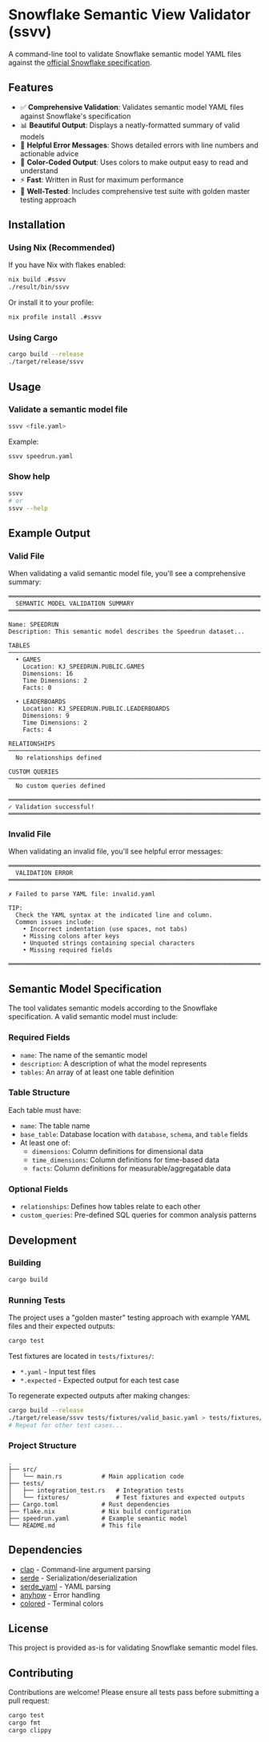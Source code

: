 # Snowflake Semantic View Validator (ssvv)

A command-line tool to validate Snowflake semantic model YAML files against the [official Snowflake specification](https://docs.snowflake.com/en/user-guide/snowflake-cortex/cortex-analyst/semantic-model-spec).

## Features

- ✅ **Comprehensive Validation**: Validates semantic model YAML files against Snowflake's specification
- 📊 **Beautiful Output**: Displays a neatly-formatted summary of valid models
- 🐛 **Helpful Error Messages**: Shows detailed errors with line numbers and actionable advice
- 🎨 **Color-Coded Output**: Uses colors to make output easy to read and understand
- ⚡ **Fast**: Written in Rust for maximum performance
- 🧪 **Well-Tested**: Includes comprehensive test suite with golden master testing approach

## Installation

### Using Nix (Recommended)

If you have Nix with flakes enabled:

```bash
nix build .#ssvv
./result/bin/ssvv
```

Or install it to your profile:

```bash
nix profile install .#ssvv
```

### Using Cargo

```bash
cargo build --release
./target/release/ssvv
```

## Usage

### Validate a semantic model file

```bash
ssvv <file.yaml>
```

Example:

```bash
ssvv speedrun.yaml
```

### Show help

```bash
ssvv
# or
ssvv --help
```

## Example Output

### Valid File

When validating a valid semantic model file, you'll see a comprehensive summary:

```
════════════════════════════════════════════════════════════════════════════════
  SEMANTIC MODEL VALIDATION SUMMARY
════════════════════════════════════════════════════════════════════════════════

Name: SPEEDRUN
Description: This semantic model describes the Speedrun dataset...

TABLES
────────────────────────────────────────────────────────────────────────────────
  • GAMES
    Location: KJ_SPEEDRUN.PUBLIC.GAMES
    Dimensions: 16
    Time Dimensions: 2
    Facts: 0

  • LEADERBOARDS
    Location: KJ_SPEEDRUN.PUBLIC.LEADERBOARDS
    Dimensions: 9
    Time Dimensions: 2
    Facts: 4

RELATIONSHIPS
────────────────────────────────────────────────────────────────────────────────
  No relationships defined

CUSTOM QUERIES
────────────────────────────────────────────────────────────────────────────────
  No custom queries defined

════════════════════════════════════════════════════════════════════════════════
✓ Validation successful!
════════════════════════════════════════════════════════════════════════════════
```

### Invalid File

When validating an invalid file, you'll see helpful error messages:

```
════════════════════════════════════════════════════════════════════════════════
  VALIDATION ERROR
════════════════════════════════════════════════════════════════════════════════

✗ Failed to parse YAML file: invalid.yaml

TIP:
  Check the YAML syntax at the indicated line and column.
  Common issues include:
    • Incorrect indentation (use spaces, not tabs)
    • Missing colons after keys
    • Unquoted strings containing special characters
    • Missing required fields

════════════════════════════════════════════════════════════════════════════════
```

## Semantic Model Specification

The tool validates semantic models according to the Snowflake specification. A valid semantic model must include:

### Required Fields

- `name`: The name of the semantic model
- `description`: A description of what the model represents
- `tables`: An array of at least one table definition

### Table Structure

Each table must have:

- `name`: The table name
- `base_table`: Database location with `database`, `schema`, and `table` fields
- At least one of:
  - `dimensions`: Column definitions for dimensional data
  - `time_dimensions`: Column definitions for time-based data
  - `facts`: Column definitions for measurable/aggregatable data

### Optional Fields

- `relationships`: Defines how tables relate to each other
- `custom_queries`: Pre-defined SQL queries for common analysis patterns

## Development

### Building

```bash
cargo build
```

### Running Tests

The project uses a "golden master" testing approach with example YAML files and their expected outputs:

```bash
cargo test
```

Test fixtures are located in `tests/fixtures/`:
- `*.yaml` - Input test files
- `*.expected` - Expected output for each test case

To regenerate expected outputs after making changes:

```bash
cargo build --release
./target/release/ssvv tests/fixtures/valid_basic.yaml > tests/fixtures/valid_basic.expected
# Repeat for other test cases...
```

### Project Structure

```
.
├── src/
│   └── main.rs           # Main application code
├── tests/
│   ├── integration_test.rs   # Integration tests
│   └── fixtures/             # Test fixtures and expected outputs
├── Cargo.toml            # Rust dependencies
├── flake.nix             # Nix build configuration
├── speedrun.yaml         # Example semantic model
└── README.md             # This file
```

## Dependencies

- [clap](https://crates.io/crates/clap) - Command-line argument parsing
- [serde](https://crates.io/crates/serde) - Serialization/deserialization
- [serde_yaml](https://crates.io/crates/serde_yaml) - YAML parsing
- [anyhow](https://crates.io/crates/anyhow) - Error handling
- [colored](https://crates.io/crates/colored) - Terminal colors

## License

This project is provided as-is for validating Snowflake semantic model files.

## Contributing

Contributions are welcome! Please ensure all tests pass before submitting a pull request:

```bash
cargo test
cargo fmt
cargo clippy
```
